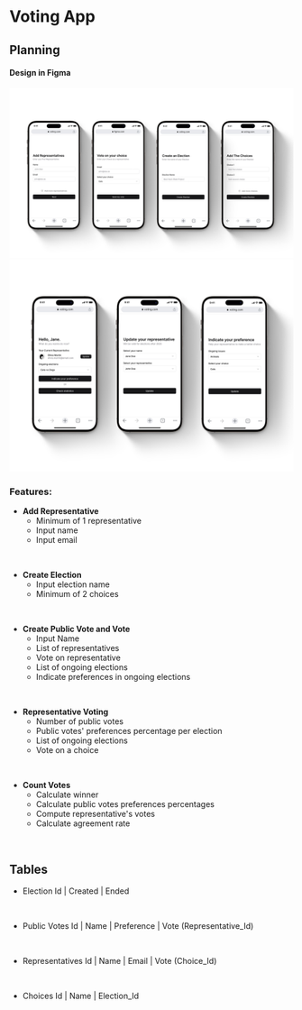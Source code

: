 # Voting App
## Planning

#### Design in Figma
![Representative](public/1.jpeg)
![Public vote](public/2.jpeg)

### Features: 
* **Add Representative**
  * Minimum of 1 representative
  * Input name
  * Input email
<br>

* **Create Election**
  * Input election name
  * Minimum of 2 choices
<br>

* **Create Public Vote and Vote**
  * Input Name 
  * List of representatives
  * Vote on representative 
  * List of ongoing elections
  * Indicate preferences in ongoing elections 
<br>

* **Representative Voting**
  * Number of public votes 
  * Public votes' preferences percentage per election
  * List of ongoing elections
  * Vote on a choice
<br>

* **Count Votes**
  * Calculate winner
  * Calculate public votes preferences percentages
  * Compute representative's votes
  * Calculate agreement rate
<br>


## Tables

* Election
Id | Created | Ended 
<br>

* Public Votes
Id | Name | Preference | Vote (Representative_Id) 
<br>

* Representatives
Id | Name | Email | Vote (Choice_Id) 
<br>

* Choices
Id | Name |  Election_Id 
<br>